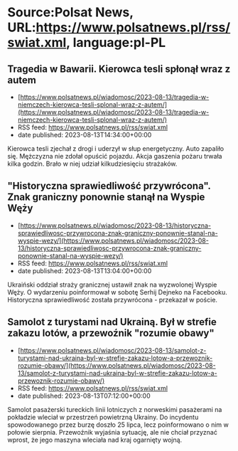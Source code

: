# Source:Polsat News, URL:https://www.polsatnews.pl/rss/swiat.xml, language:pl-PL

## Tragedia w Bawarii. Kierowca tesli spłonął wraz z autem
 - [https://www.polsatnews.pl/wiadomosc/2023-08-13/tragedia-w-niemczech-kierowca-tesli-splonal-wraz-z-autem/](https://www.polsatnews.pl/wiadomosc/2023-08-13/tragedia-w-niemczech-kierowca-tesli-splonal-wraz-z-autem/)
 - RSS feed: https://www.polsatnews.pl/rss/swiat.xml
 - date published: 2023-08-13T14:34:00+00:00

Kierowca tesli zjechał z drogi i uderzył w słup energetyczny. Auto zapaliło się. Mężczyzna nie zdołał opuścić pojazdu. Akcja gaszenia pożaru trwała kilka godzin. Brało w niej udział kilkudziesięciu strażaków.

## "Historyczna sprawiedliwość przywrócona". Znak graniczny ponownie stanął na Wyspie Węży
 - [https://www.polsatnews.pl/wiadomosc/2023-08-13/historyczna-sprawiedliwosc-przywrocona-znak-graniczny-ponownie-stanal-na-wyspie-wezy/](https://www.polsatnews.pl/wiadomosc/2023-08-13/historyczna-sprawiedliwosc-przywrocona-znak-graniczny-ponownie-stanal-na-wyspie-wezy/)
 - RSS feed: https://www.polsatnews.pl/rss/swiat.xml
 - date published: 2023-08-13T13:04:00+00:00

Ukraiński oddział straży granicznej ustawił znak na wyzwolonej Wyspie Węży. O wydarzeniu poinformował w sobotę Serhij Dejneko na Facebooku. Historyczna sprawiedliwość została przywrócona - przekazał w poście.

## Samolot z turystami nad Ukrainą. Był w strefie zakazu lotów, a przewoźnik "rozumie obawy"
 - [https://www.polsatnews.pl/wiadomosc/2023-08-13/samolot-z-turystami-nad-ukraina-byl-w-strefie-zakazu-lotow-a-przewoznik-rozumie-obawy/](https://www.polsatnews.pl/wiadomosc/2023-08-13/samolot-z-turystami-nad-ukraina-byl-w-strefie-zakazu-lotow-a-przewoznik-rozumie-obawy/)
 - RSS feed: https://www.polsatnews.pl/rss/swiat.xml
 - date published: 2023-08-13T07:12:00+00:00

Samolot pasażerski tureckich linii lotniczych z norweskimi pasażerami na pokładzie wleciał w przestrzeń powietrzną Ukrainy. Do incydentu spowodowanego przez burzę doszło 25 lipca, lecz poinformowano o nim w połowie sierpnia. Przewoźnik wyjaśnia sytuację, ale nie chciał przyznać wprost, że jego maszyna wleciała nad kraj ogarnięty wojną.

